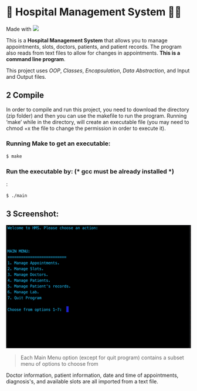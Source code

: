 # :hospital: Hospital Management System :health_worker:

Made with ![](https://img.shields.io/badge/C%2B%2B-00599C?&logo=c%2B%2B&logoColor=white)

This is a **Hospital Management System** that allows you to manage appointments, slots, doctors, patients, and patient records. The program also reads from text files to allow for changes in appointments. **This is a command line program**.

This project uses *OOP*, *Classes*, *Encapsulation*, *Data Abstraction*, and Input and Output files. 

## 2 Compile 

In order to compile and run this project, you need to download the directory (zip folder) and then you can use the makefile to run the program. Running ‘make’ while in the directory, will create an executable file (you may need to chmod +x the file to change the permission in order to execute it).


### Running Make to get an executable:
```zsh
$ make
```
### Run the executable by: (* gcc must be already installed *)
:
```zsh
$ ./main
```
## 3 Screenshot:

![screenshot](images/screenshot.png)

> Each Main Menu option (except for quit program) contains a subset menu of options to choose from


Doctor information, patient information, date and time of appointments, diagnosis's, and  available slots are all imported from a text file.




